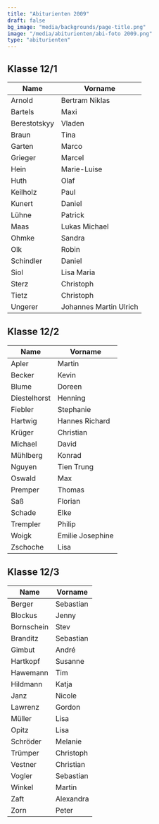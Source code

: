 ```yaml
---
title: "Abiturienten 2009"
draft: false
bg_image: "media/backgrounds/page-title.png"
image: "/media/abiturienten/abi-foto 2009.png"
type: "abiturienten"
---
```


## Klasse 12/1

|Name|Vorname|
|-|-|
|Arnold|Bertram Niklas|
|Bartels|Maxi|
|Berestotskyy|Vladen|
|Braun|Tina|
|Garten|Marco|
|Grieger|Marcel|
|Hein|Marie-Luise|
|Huth|Olaf|
|Keilholz|Paul|
|Kunert|Daniel|
|Lühne|Patrick|
|Maas|Lukas Michael|
|Ohmke|Sandra|
|Olk|Robin|
|Schindler|Daniel|
|Siol|Lisa Maria|
|Sterz|Christoph|
|Tietz|Christoph|
|Ungerer|Johannes Martin Ulrich|

## Klasse 12/2

|Name|Vorname|
|-|-|
|Apler|Martin|
|Becker|Kevin|
|Blume|Doreen|
|Diestelhorst|Henning|
|Fiebler|Stephanie|
|Hartwig|Hannes Richard|
|Krüger|Christian|
|Michael|David|
|Mühlberg|Konrad|
|Nguyen|Tien Trung|
|Oswald|Max|
|Premper|Thomas|
|Saß|Florian|
|Schade|Elke|
|Trempler|Philip|
|Woigk|Emilie Josephine|
|Zschoche|Lisa|

## Klasse 12/3

|Name|Vorname|
|-|-|
|Berger|Sebastian|
|Blockus|Jenny|
|Bornschein|Stev|
|Branditz|Sebastian|
|Gimbut|André|
|Hartkopf|Susanne|
|Hawemann|Tim|
|Hildmann|Katja|
|Janz|Nicole|
|Lawrenz|Gordon|
|Müller|Lisa|
|Opitz|Lisa|
|Schröder|Melanie|
|Trümper|Christoph|
|Vestner|Christian|
|Vogler|Sebastian|
|Winkel|Martin|
|Zaft|Alexandra|
|Zorn|Peter|

